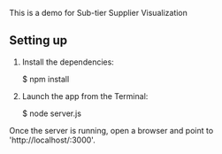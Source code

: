 
This is a demo for Sub-tier Supplier Visualization

## Setting up

1) Install the dependencies:
    
    $ npm install
    
2) Launch the app from the Terminal:

    $ node server.js

Once the server is running, open a browser and point to 'http://localhost/:3000'.
